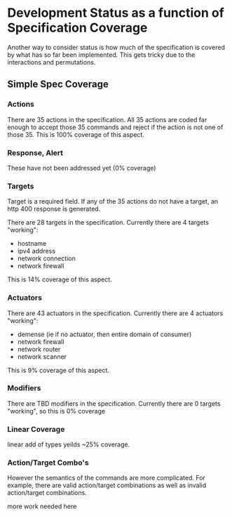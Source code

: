 # Development Status as a function of Specification Coverage

Another way to consider status is how much of the specification is covered by what has so far been
implemented.
This gets tricky due to the interactions and permutations.

## Simple Spec Coverage

### Actions

There are 35 actions in the specification.
All 35 actions are coded far enough to accept those 35 commands
and reject if the action is not one of those 35.
This is 100% coverage of this aspect.

### Response, Alert

These have not been addressed yet (0% coverage)

### Targets

Target is a required field.
If any of the 35 actions do not have a target,
an http 400 response is generated.

There are 28 targets in the specification.
Currently there are 4 targets "working":

- hostname
- ipv4 address
- network connection
- network firewall

This is 14% coverage of this aspect.

### Actuators

There are 43 actuators in the specification.
Currently there are 4 actuators "working":

- demense (ie if no actuator, then entire domain of consumer)
- network firewall
- network router
- network scanner

This is 9% coverage of this aspect.

### Modifiers

There are TBD modifiers in the specification.
Currently there are 0 targets "working",
so this is 0% coverage

### Linear Coverage

linear add of types yeilds ~25% coverage.

### Action/Target Combo's

However the semantics of the commands are more complicated.
For example, there are valid action/target combinations as well as invalid action/target combinations.

more work needed here
